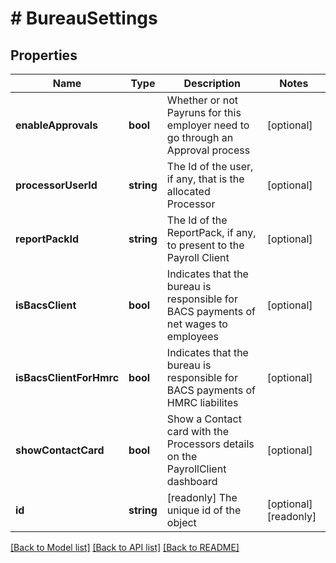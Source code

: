 # # BureauSettings

## Properties

Name | Type | Description | Notes
------------ | ------------- | ------------- | -------------
**enableApprovals** | **bool** | Whether or not Payruns for this employer need to go through an Approval process | [optional]
**processorUserId** | **string** | The Id of the user, if any, that is the allocated Processor | [optional]
**reportPackId** | **string** | The Id of the ReportPack, if any, to present to the Payroll Client | [optional]
**isBacsClient** | **bool** | Indicates that the bureau is responsible for BACS payments of net wages to employees | [optional]
**isBacsClientForHmrc** | **bool** | Indicates that the bureau is responsible for BACS payments of HMRC liabilites | [optional]
**showContactCard** | **bool** | Show a Contact card with the Processors details  on the PayrollClient dashboard | [optional]
**id** | **string** | [readonly] The unique id of the object | [optional] [readonly]

[[Back to Model list]](../../README.md#models) [[Back to API list]](../../README.md#endpoints) [[Back to README]](../../README.md)

